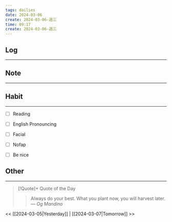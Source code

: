 ```yaml
---
tags: dailies  
date: 2024-03-06
create: 2024-03-06-週三
time: 09:17
create: 2024-03-06-週三
---
```


## Log
---


## Note
---


## Habit
---
- [ ] Reading
- [ ] English Pronouncing
- [ ] Facial
- [ ] Nofap
- [ ] Be nice


## Other
---

> [!Quote]+ Quote of the Day
> > Always do your best. What you plant now, you will harvest later.
> — <cite>Og Mandino</cite>

<< [[2024-03-05|Yesterday]] | [[2024-03-07|Tomorrow]] >>